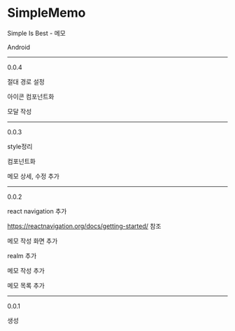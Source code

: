 # SimpleMemo

Simple Is Best - 메모

Android

---

0.0.4

절대 경로 설정

아이콘 컴포넌트화

모달 작성

---

0.0.3

style정리

컴포넌트화

메모 상세, 수정 추가

---

0.0.2

react navigation 추가

https://reactnavigation.org/docs/getting-started/ 참조

메모 작성 화면 추가

realm 추가

메모 작성 추가

메모 목록 추가

---

0.0.1

생성
